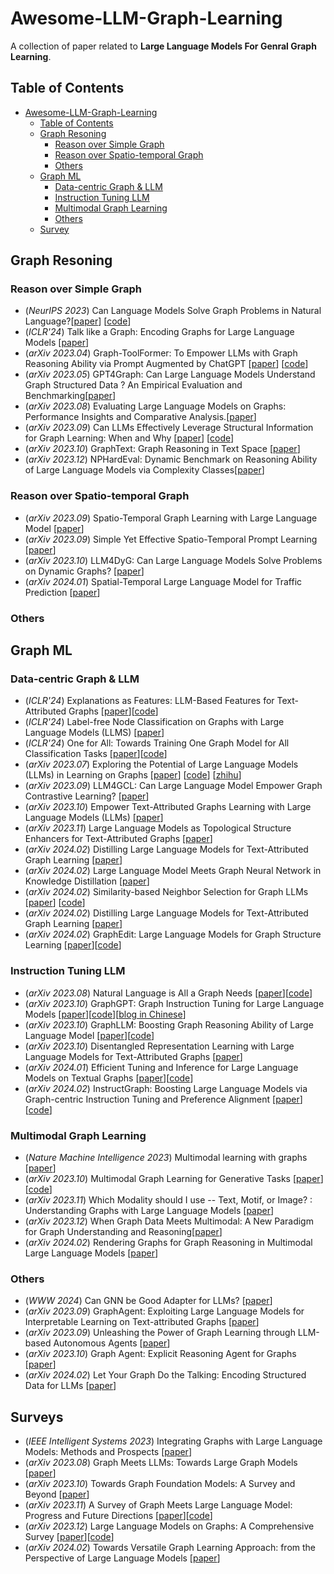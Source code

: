 # Awesome-LLM-Graph-Learning

A collection of paper related to **Large Language Models For Genral Graph Learning**.


## Table of Contents

- [Awesome-LLM-Graph-Learning](#Awesome-LLM-Graph-Learning)
  - [Table of Contents](#table-of-contents)
  - [Graph Resoning](#Graph-Resoning)
    - [Reason over Simple Graph](#Reason-over-Simple-Graph)
    - [Reason over Spatio-temporal Graph](#Reason-over-Spatio-temporal-Graph)
    - [Others](#others)
  - [Graph ML](#Graph-ML)
    - [Data-centric Graph & LLM ](#Data-centric-Graph-&-LLM)
    - [Instruction Tuning LLM](#Instruction-Tuning-LLM)
    - [Multimodal Graph Learning](#Multimodal-Graph-Learning)
    - [Others](#others)
  - [Survey](#Survey)

## Graph Resoning
### Reason over Simple Graph
- (*NeurIPS 2023*) Can Language Models Solve Graph Problems in Natural Language?[[paper](https://arxiv.org/abs/2305.10037)] [[code](https://github.com/Arthur-Heng/NLGraph)]
- (*ICLR'24*) Talk like a Graph: Encoding Graphs for Large Language Models [[paper](https://arxiv.org/abs/2310.04560)]
- (*arXiv 2023.04*) Graph-ToolFormer: To Empower LLMs with Graph Reasoning Ability via Prompt Augmented by ChatGPT [[paper](https://arxiv.org/abs/2304.11116)] [[code](https://github.com/jwzhanggy/Graph_Toolformer)]
- (*arXiv 2023.05*) GPT4Graph: Can Large Language Models Understand Graph Structured Data ? An Empirical Evaluation and Benchmarking[[paper](https://arxiv.org/abs/2305.15066)]
- (*arXiv 2023.08*) Evaluating Large Language Models on Graphs: Performance Insights and Comparative Analysis.[[paper](https://arxiv.org/abs/2308.11224)]
- (*arXiv 2023.09*) Can LLMs Effectively Leverage Structural Information for Graph Learning: When and Why [[paper](https://arxiv.org/pdf/2309.16595)] [[code](https://github.com/TRAIS-Lab/LLM-Structured-Data)]
- (*arXiv 2023.10*) GraphText: Graph Reasoning in Text Space [[paper](https://arxiv.org/abs/2310.01089)]
- (*arXiv 2023.12*) NPHardEval: Dynamic Benchmark on Reasoning Ability of Large Language Models via Complexity Classes[[paper](https://arxiv.org/abs/2312.14890)]


### Reason over Spatio-temporal Graph
- (*arXiv 2023.09*) Spatio-Temporal Graph Learning with Large Language Model [[paper](https://openreview.net/forum?id=QUkcfqa6GX)]
- (*arXiv 2023.09*) Simple Yet Effective Spatio-Temporal Prompt Learning [[paper](https://openreview.net/forum?id=YUNnVFlpjp)]
- (*arXiv 2023.10*) LLM4DyG: Can Large Language Models Solve Problems on Dynamic Graphs? [[paper](https://arxiv.org/abs/2310.17110)]
- (*arXiv 2024.01*) Spatial-Temporal Large Language Model for Traffic Prediction [[paper](https://arxiv.org/abs/2401.10134)]

### Others


## Graph ML
### Data-centric Graph & LLM
- (*ICLR'24*) Explanations as Features: LLM-Based Features for Text-Attributed Graphs [[paper](https://arxiv.org/abs/2305.19523)][[code](https://github.com/XiaoxinHe/TAPE)]
- (*ICLR'24*) Label-free Node Classification on Graphs with Large Language Models (LLMS) [[paper](https://arxiv.org/abs/2310.04668)]
- (*ICLR'24*) One for All: Towards Training One Graph Model for All Classification Tasks [[paper](https://arxiv.org/abs/2310.00149)][[code](https://github.com/LechengKong/OneForAll)]
- (*arXiv 2023.07*) Exploring the Potential of Large Language Models (LLMs) in Learning on Graphs [[paper](https://arxiv.org/abs/2307.03393)] [[code](https://github.com/CurryTang/Graph-LLM)] [[zhihu](https://zhuanlan.zhihu.com/p/648366848)]
- (*arXiv 2023.09*) LLM4GCL: Can Large Language Model Empower Graph Contrastive Learning? [[paper](https://openreview.net/forum?id=wxClzZdjqP)]
- (*arXiv 2023.10*) Empower Text-Attributed Graphs Learning with Large Language Models (LLMs) [[paper](https://arxiv.org/abs/2310.09872)]
- (*arXiv 2023.11*) Large Language Models as Topological Structure Enhancers for Text-Attributed Graphs [[paper](https://arxiv.org/abs/2311.14324)]
- (*arXiv 2024.02*) Distilling Large Language Models for Text-Attributed Graph Learning [[paper](https://arxiv.org/abs/2402.12022)]
- (*arXiv 2024.02*) Large Language Model Meets Graph Neural Network in Knowledge Distillation [[paper](https://arxiv.org/pdf/2402.05894.pdf)]
- (*arXiv 2024.02*) Similarity-based Neighbor Selection for Graph LLMs [[paper](https://arxiv.org/abs/2402.03720)] [[code](https://github.com/ruili33/SNS)]
- (*arXiv 2024.02*) Distilling Large Language Models for Text-Attributed Graph Learning [[paper](https://arxiv.org/abs/2402.12022)]
- (*arXiv 2024.02*) GraphEdit: Large Language Models for Graph Structure Learning [[paper](https://arxiv.org/abs/2402.15183)][[code](https://github.com/HKUDS/GraphEdit?tab=readme-ov-file)]

### Instruction Tuning LLM
- (*arXiv 2023.08*) Natural Language is All a Graph Needs [[paper](https://arxiv.org/abs/2308.07134)][[code](https://github.com/agiresearch/InstructGLM)]
- (*arXiv 2023.10*) GraphGPT: Graph Instruction Tuning for Large Language Models [[paper](https://arxiv.org/abs/2310.13023)][[code](https://github.com/HKUDS/GraphGPT)][[blog in Chinese](https://mp.weixin.qq.com/s/rvKTFdCk719Q6hT09Caglw)]
- (*arXiv 2023.10*) GraphLLM: Boosting Graph Reasoning Ability of Large Language Model [[paper](https://arxiv.org/abs/2310.05845)][[code](https://github.com/mistyreed63849/Graph-LLM)]
- (*arXiv 2023.10*) Disentangled Representation Learning with Large Language Models for Text-Attributed Graphs [[paper](https://arxiv.org/abs/2310.18152)]
- (*arXiv 2024.01*) Efficient Tuning and Inference for Large Language Models on Textual Graphs [[paper](https://arxiv.org/abs/2401.15569)][[code](https://github.com/ZhuYun97/ENGINE)]
- (*arXiv 2024.02*) InstructGraph: Boosting Large Language Models via Graph-centric Instruction Tuning and Preference Alignment [[paper](https://arxiv.org/abs/2402.08785)][[code](https://github.com/wjn1996/InstructGraph)]

### Multimodal Graph Learning
- (*Nature Machine Intelligence 2023*) Multimodal learning with graphs [[paper](https://arxiv.org/abs/2209.03299)]
- (*arXiv 2023.10*) Multimodal Graph Learning for Generative Tasks [[paper](https://arxiv.org/abs/2310.07478)][[code](https://github.com/minjiyoon/MMGL)]
- (*arXiv 2023.11*) Which Modality should I use -- Text, Motif, or Image? : Understanding Graphs with Large Language Models [[paper](https://arxiv.org/abs/2311.09862)]
- (*arXiv 2023.12*) When Graph Data Meets Multimodal: A New Paradigm for Graph Understanding and Reasoning[[paper](https://arxiv.org/abs/2312.10372)]
- (*arXiv 2024.02*) Rendering Graphs for Graph Reasoning in Multimodal Large Language Models [[paper](https://arxiv.org/abs/2402.02130)]

### Others
- (*WWW 2024*) Can GNN be Good Adapter for LLMs? [[paper](https://arxiv.org/abs/2402.12984)]
- (*arXiv 2023.09*) GraphAgent: Exploiting Large Language Models for Interpretable Learning on Text-attributed Graphs [[paper](https://openreview.net/forum?id=L3jATpVEGv)]
- (*arXiv 2023.09*) Unleashing the Power of Graph Learning through LLM-based Autonomous Agents [[paper](https://arxiv.org/abs/2309.04565)]
- (*arXiv 2023.10*) Graph Agent: Explicit Reasoning Agent for Graphs [[paper](https://arxiv.org/abs/2310.16421)]
- (*arXiv 2024.02*) Let Your Graph Do the Talking: Encoding Structured Data for LLMs [[paper](https://arxiv.org/abs/2402.05862)]

## Surveys
- (*IEEE Intelligent Systems 2023*) Integrating Graphs with Large Language Models: Methods and Prospects [[paper](https://arxiv.org/abs/2310.05499)]
- (*arXiv 2023.08*) Graph Meets LLMs: Towards Large Graph Models [[paper](http://arxiv.org/abs/2308.14522)]
- (*arXiv 2023.10*) Towards Graph Foundation Models: A Survey and Beyond [[paper](https://arxiv.org/abs/2310.11829v1)]
- (*arXiv 2023.11*) A Survey of Graph Meets Large Language Model: Progress and Future Directions [[paper](https://arxiv.org/abs/2311.12399)][[code](https://github.com/yhLeeee/Awesome-LLMs-in-Graph-tasks)]
- (*arXiv 2023.12*) Large Language Models on Graphs: A Comprehensive Survey [[paper](https://arxiv.org/abs/2312.02783)][[code](https://github.com/PeterGriffinJin/Awesome-Language-Model-on-Graphs)]
- (*arXiv 2024.02*) Towards Versatile Graph Learning Approach: from the Perspective of Large Language Models [[paper](https://arxiv.org/abs/2402.11641)]
  

